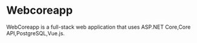 # Webcoreapp
WebCoreapp is a full-stack web application that uses ASP.NET Core,Core API,PostgreSQL,Vue.js.
